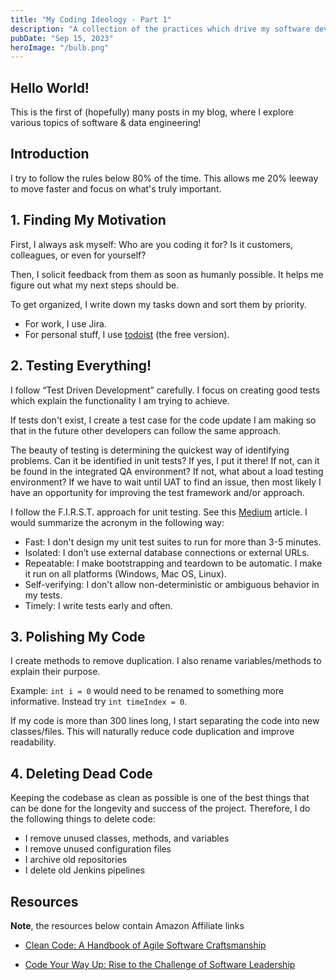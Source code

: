 ```yaml
---
title: "My Coding Ideology - Part 1"
description: "A collection of the practices which drive my software development career."
pubDate: "Sep 15, 2023"
heroImage: "/bulb.png"
---
```


## Hello World!

This is the first of (hopefully) many posts in my blog, where I explore various topics of software & data engineering!

## Introduction

I try to follow the rules below 80% of the time. This allows me 20% leeway to move faster and focus on what's truly important.

## 1. Finding My Motivation

First, I always ask myself: Who are you coding it for? Is it customers, colleagues, or even for yourself? 

Then, I solicit feedback from them as soon as humanly possible. It helps me figure out what my next steps should be.

To get organized, I write down my tasks down and sort them by priority. 
- For work, I use Jira. 
- For personal stuff, I use [todoist](https://todoist.com/) (the free version).

## 2. Testing Everything!

I follow “Test Driven Development” carefully. I focus on creating good tests which explain the functionality I am trying to achieve.

If tests don't exist, I create a test case for the code update I am making so that in the future other developers can follow the same approach.

The beauty of testing is determining the quickest way of identifying problems. Can it be identified in unit tests? If yes, I put it there! If not, can it be found in the integrated QA environment? If not, what about a load testing environment? If we have to wait until UAT to find an issue, then most likely I have an opportunity for improving the test framework and/or approach.

I follow the F.I.R.S.T. approach for unit testing. See this [Medium](https://medium.com/pragmatic-programmers/unit-tests-are-first-fast-isolated-repeatable-self-verifying-and-timely-a83e8070698e) article. I would summarize the acronym in the following way:

- Fast: I don't design my unit test suites to run for more than 3-5 minutes.
- Isolated: I don’t use external database connections or external URLs.
- Repeatable: I make bootstrapping and teardown to be automatic. I make it run on all platforms (Windows, Mac OS, Linux). 
- Self-verifying: I don't allow non-deterministic or ambiguous behavior in my tests.
- Timely: I write tests early and often.

## 3. Polishing My Code

I create methods to remove duplication. I also rename variables/methods to explain their purpose.

Example: 
```int i = 0``` would need to be renamed to something more informative. Instead try ```int timeIndex = 0```.

If my code is more than 300 lines long, I start separating the code into new classes/files. This will naturally reduce code duplication and improve readability.

## 4. Deleting Dead Code

Keeping the codebase as clean as possible is one of the best things that can be done for the longevity and success of the project. Therefore, I do the following things to delete code:

- I remove unused classes, methods, and variables
- I remove unused configuration files
- I archive old repositories
- I delete old Jenkins pipelines

## Resources

**Note**, the resources below contain Amazon Affiliate links

- [Clean Code: A Handbook of Agile Software Craftsmanship](https://www.amazon.com/Clean-Code-Handbook-Software-Craftsmanship/dp/0132350882/ref=tmm_pap_swatch_0?_encoding=UTF8&amp;qid=1694733643&amp;sr=8-4&_encoding=UTF8&tag=tchangalov-20&linkCode=ur2&linkId=bd2596f693f16bc2a89ec14b6d9bff64&camp=1789&creative=9325)

- [Code Your Way Up: Rise to the Challenge of Software Leadership](https://www.amazon.com/Code-Your-Way-Challenge-Leadership/dp/1777076501/ref=tmm_pap_swatch_0?_encoding=UTF8&amp;qid=1694734047&amp;sr=8-1&_encoding=UTF8&tag=tchangalov-20&linkCode=ur2&linkId=4d034eb09f36d64092ac73c7ead8cc03&camp=1789&creative=9325)
